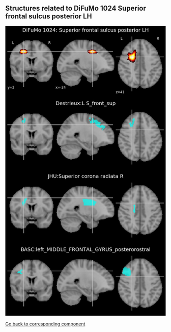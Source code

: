 


## Structures related to DiFuMo 1024 Superior frontal sulcus posterior LH

![593](593.jpg "Structures related to DiFuMo 1024 Superior frontal sulcus posterior LH")

[Go back to corresponding component](https://parietal-inria.github.io/DiFuMo/1024/html/593.html)